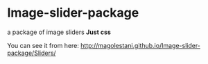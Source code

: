 Image-slider-package
====================

a package of image sliders **Just css**

You can see it from here: http://magolestani.github.io/Image-slider-package/Sliders/
